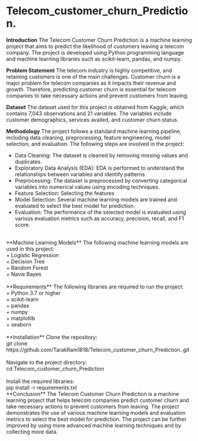 # Telecom_customer_churn_Prediction.
**Introduction**
The Telecom Customer Churn Prediction is a machine learning project that aims to predict the likelihood of customers leaving a telecom company. The project is developed using Python programming language and machine learning libraries such as scikit-learn, pandas, and numpy.<br>

**Problem Statement**
The telecom industry is highly competitive, and retaining customers is one of the main challenges. Customer churn is a major problem for telecom companies as it impacts their revenue and growth. Therefore, predicting customer churn is essential for telecom companies to take necessary actions and prevent customers from leaving.<br>

**Dataset**
The dataset used for this project is obtained from Kaggle, which contains 7,043 observations and 21 variables. The variables include customer demographics, services availed, and customer churn status.<br>

**Methodology**
The project follows a standard machine learning pipeline, including data cleaning, preprocessing, feature engineering, model selection, and evaluation. The following steps are involved in the project:<br>

+ Data Cleaning: The dataset is cleaned by removing missing values and duplicates.<br>
+ Exploratory Data Analysis (EDA): EDA is performed to understand the relationships between variables and identify patterns.<br>
+ Preprocessing: The dataset is preprocessed by converting categorical variables into numerical values using encoding techniques.<br>
+ Feature Selection: Selecting the features<br>
+ Model Selection: Several machine learning models are trained and evaluated to select the best model for prediction.<br>
+ Evaluation: The performance of the selected model is evaluated using various evaluation metrics such as accuracy, precision, recall, and F1 score.<br>
<br>
**Machine Learning Models**
The following machine learning models are used in this project:<br>
+ Logistic Regression<br>
+ Decision Tree<br>
+ Random Forest<br>
+ Navie Bayes<br>
<br>
**Requirements**
The following libraries are required to run the project:<br>
+ Python 3.7 or higher<br>
+ scikit-learn<br>
+ pandas<br>
+ numpy<br>
+ matplotlib<br>
+ seaborn<br>
<br>
**Installation**
Clone the repository:<br>
git clone https://github.com/TarakRam1818/Telecom_customer_churn_Prediction..git<br>
<br>
Navigate to the project directory:<br>
cd Telecom_customer_churn_Prediction<br>
<br>
Install the required libraries:<br>
pip install -r requirements.txt<br>
**Conclusion**
The Telecom Customer Churn Prediction is a machine learning project that helps telecom companies predict customer churn and take necessary actions to prevent customers from leaving. The project demonstrates the use of various machine learning models and evaluation metrics to select the best model for prediction. The project can be further improved by using more advanced machine learning techniques and by collecting more data.
